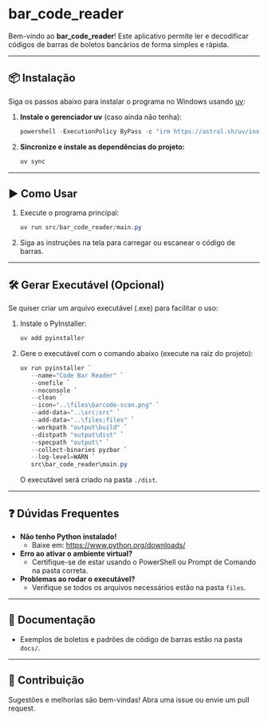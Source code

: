# bar_code_reader

Bem-vindo ao **bar_code_reader**! Este aplicativo permite ler e decodificar códigos de barras de boletos bancários de forma simples e rápida.

---

## 📦 Instalação

Siga os passos abaixo para instalar o programa no Windows usando [uv](https://github.com/astral-sh/uv):

1. **Instale o gerenciador uv** (caso ainda não tenha):
   ```powershell
   powershell -ExecutionPolicy ByPass -c "irm https://astral.sh/uv/install.ps1 | iex"
   ```
2. **Sincronize e instale as dependências do projeto:**
   ```powershell
   uv sync
   ```

---

## ▶️ Como Usar

1. Execute o programa principal:
   ```powershell
   uv run src/bar_code_reader/main.py
   ```
2. Siga as instruções na tela para carregar ou escanear o código de barras.

---

## 🛠️ Gerar Executável (Opcional)

Se quiser criar um arquivo executável (.exe) para facilitar o uso:

1. Instale o PyInstaller:
   ```powershell
   uv add pyinstaller
   ```
2. Gere o executável com o comando abaixo (execute na raiz do projeto):
   ```powershell
   uv run pyinstaller `
      --name="Code Bar Reader" `
      --onefile `
      --noconsole `
      --clean `
      --icon="..\files\barcode-scan.png" `
      --add-data="..\src;src" `
      --add-data="..\files;files" `
      --workpath "output\build" `
      --distpath "output\dist" `
      --specpath "output\" `
      --collect-binaries pyzbar `
      --log-level=WARN `
      src\bar_code_reader\main.py
   ```
   O executável será criado na pasta `./dist`.

---

## ❓ Dúvidas Frequentes

- **Não tenho Python instalado!**
  - Baixe em: https://www.python.org/downloads/
- **Erro ao ativar o ambiente virtual?**
  - Certifique-se de estar usando o PowerShell ou Prompt de Comando na pasta correta.
- **Problemas ao rodar o executável?**
  - Verifique se todos os arquivos necessários estão na pasta `files`.

---

## 📄 Documentação

- Exemplos de boletos e padrões de código de barras estão na pasta `docs/`.

---

## 🤝 Contribuição

Sugestões e melhorias são bem-vindas! Abra uma issue ou envie um pull request.